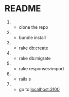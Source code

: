 # README

1. - clone the repo
1. - bundle install
1. - rake db:create
1. - rake db:migrate
1. - rake responses:import
1. - rails s 
1. - go to [localhost:3100](http://localhost:3100)
